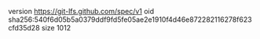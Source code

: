version https://git-lfs.github.com/spec/v1
oid sha256:540f6d05b5a0379ddf9fd5fe05ae2e1910f4d46e872282116278f623cfd35d28
size 1012
